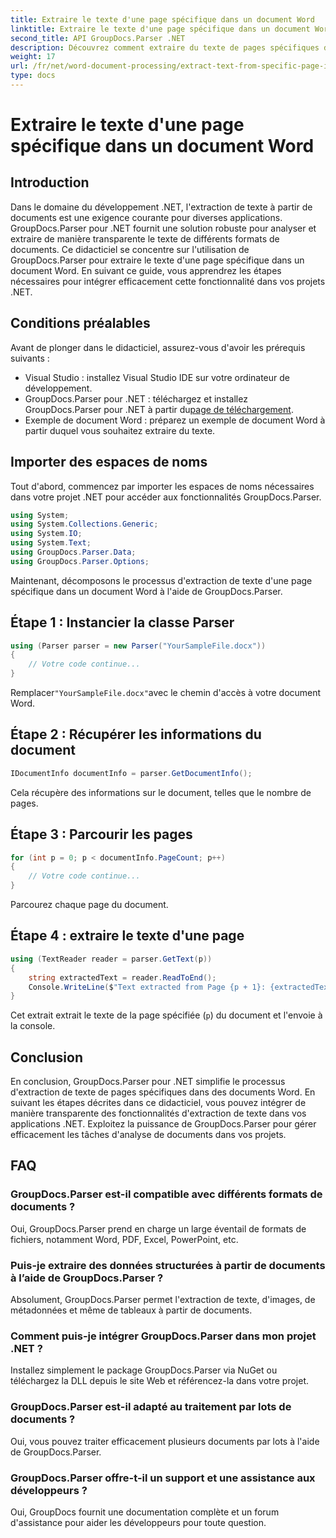 ```yaml
---
title: Extraire le texte d'une page spécifique dans un document Word
linktitle: Extraire le texte d'une page spécifique dans un document Word
second_title: API GroupDocs.Parser .NET
description: Découvrez comment extraire du texte de pages spécifiques dans des documents Word à l'aide de GroupDocs.Parser pour .NET. Intégrez des fonctionnalités d'extraction de texte dans votre .NET.
weight: 17
url: /fr/net/word-document-processing/extract-text-from-specific-page-in-word-document/
type: docs
---
```

# Extraire le texte d'une page spécifique dans un document Word

## Introduction
Dans le domaine du développement .NET, l'extraction de texte à partir de documents est une exigence courante pour diverses applications. GroupDocs.Parser pour .NET fournit une solution robuste pour analyser et extraire de manière transparente le texte de différents formats de documents. Ce didacticiel se concentre sur l'utilisation de GroupDocs.Parser pour extraire le texte d'une page spécifique dans un document Word. En suivant ce guide, vous apprendrez les étapes nécessaires pour intégrer efficacement cette fonctionnalité dans vos projets .NET.
## Conditions préalables
Avant de plonger dans le didacticiel, assurez-vous d'avoir les prérequis suivants :
- Visual Studio : installez Visual Studio IDE sur votre ordinateur de développement.
-  GroupDocs.Parser pour .NET : téléchargez et installez GroupDocs.Parser pour .NET à partir du[page de téléchargement](https://releases.groupdocs.com/parser/net/).
- Exemple de document Word : préparez un exemple de document Word à partir duquel vous souhaitez extraire du texte.

## Importer des espaces de noms
Tout d'abord, commencez par importer les espaces de noms nécessaires dans votre projet .NET pour accéder aux fonctionnalités GroupDocs.Parser.
```csharp
using System;
using System.Collections.Generic;
using System.IO;
using System.Text;
using GroupDocs.Parser.Data;
using GroupDocs.Parser.Options;
```

Maintenant, décomposons le processus d'extraction de texte d'une page spécifique dans un document Word à l'aide de GroupDocs.Parser.
## Étape 1 : Instancier la classe Parser
```csharp
using (Parser parser = new Parser("YourSampleFile.docx"))
{
    // Votre code continue...
}
```
 Remplacer`"YourSampleFile.docx"`avec le chemin d'accès à votre document Word.
## Étape 2 : Récupérer les informations du document
```csharp
IDocumentInfo documentInfo = parser.GetDocumentInfo();
```
Cela récupère des informations sur le document, telles que le nombre de pages.
## Étape 3 : Parcourir les pages
```csharp
for (int p = 0; p < documentInfo.PageCount; p++)
{
    // Votre code continue...
}
```
Parcourez chaque page du document.
## Étape 4 : extraire le texte d'une page
```csharp
using (TextReader reader = parser.GetText(p))
{
    string extractedText = reader.ReadToEnd();
    Console.WriteLine($"Text extracted from Page {p + 1}: {extractedText}");
}
```
Cet extrait extrait le texte de la page spécifiée (`p`) du document et l'envoie à la console.

## Conclusion
En conclusion, GroupDocs.Parser pour .NET simplifie le processus d'extraction de texte de pages spécifiques dans des documents Word. En suivant les étapes décrites dans ce didacticiel, vous pouvez intégrer de manière transparente des fonctionnalités d'extraction de texte dans vos applications .NET. Exploitez la puissance de GroupDocs.Parser pour gérer efficacement les tâches d'analyse de documents dans vos projets.

## FAQ
### GroupDocs.Parser est-il compatible avec différents formats de documents ?
Oui, GroupDocs.Parser prend en charge un large éventail de formats de fichiers, notamment Word, PDF, Excel, PowerPoint, etc.
### Puis-je extraire des données structurées à partir de documents à l’aide de GroupDocs.Parser ?
Absolument, GroupDocs.Parser permet l'extraction de texte, d'images, de métadonnées et même de tableaux à partir de documents.
### Comment puis-je intégrer GroupDocs.Parser dans mon projet .NET ?
Installez simplement le package GroupDocs.Parser via NuGet ou téléchargez la DLL depuis le site Web et référencez-la dans votre projet.
### GroupDocs.Parser est-il adapté au traitement par lots de documents ?
Oui, vous pouvez traiter efficacement plusieurs documents par lots à l'aide de GroupDocs.Parser.
### GroupDocs.Parser offre-t-il un support et une assistance aux développeurs ?
Oui, GroupDocs fournit une documentation complète et un forum d'assistance pour aider les développeurs pour toute question.